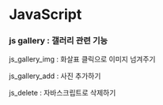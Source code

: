 # JavaScript

<div id="gallery">
    <h3>js gallery : 갤러리 관련 기능</h3>
    <p>js_gallery_img : 화살표 클릭으로 이미지 넘겨주기</p>
    <p>js_gallery_add : 사진 추가하기</p>
    <p>js_delete : 자바스크립트로 삭제하기</p>
</div>
